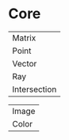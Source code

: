 # Core

||
|--------------|
| Matrix       |
| Point        |
| Vector       |
| Ray          |
| Intersection |

||
|-|
| Image |
| Color |

